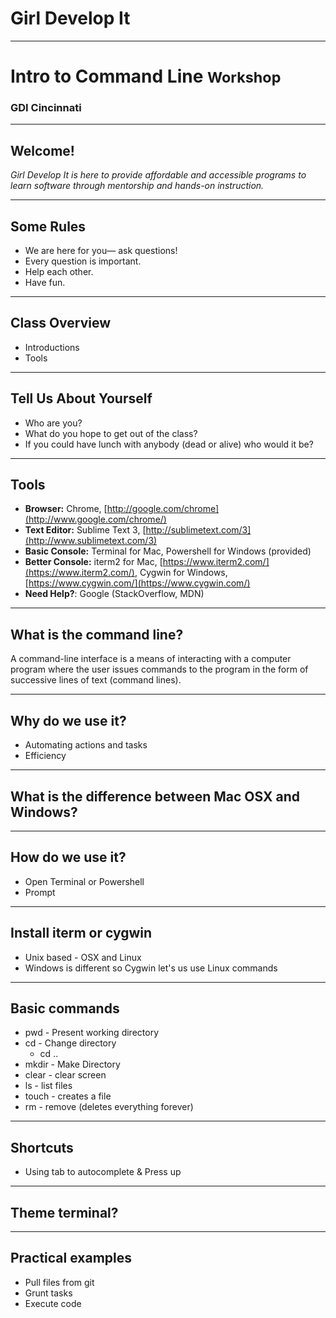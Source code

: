 
# Girl Develop It

---

# Intro to Command Line <small class="gray">Workshop</small>

### GDI Cincinnati

---

## Welcome!

_Girl Develop It is here to provide affordable and accessible programs to learn software through mentorship and hands-on instruction._

---

## Some Rules

* We are here for you&mdash; ask questions!
* Every question is important.
* Help each other.
* Have fun.

---

## Class Overview

* Introductions
* Tools


---

## Tell Us About Yourself

* Who are you?
* What do you hope to get out of the class?
* If you could have lunch with anybody (dead or alive) who would it be?

---

## Tools

* __Browser:__ Chrome, [http://google.com/chrome](http://www.google.com/chrome/)
* __Text Editor:__ Sublime Text 3, [http://sublimetext.com/3](http://www.sublimetext.com/3)
* __Basic Console:__ Terminal for Mac, Powershell for Windows (provided)
* __Better Console:__ iterm2 for Mac, [https://www.iterm2.com/](https://www.iterm2.com/), Cygwin for Windows, [https://www.cygwin.com/](https://www.cygwin.com/)
* __Need Help?__: Google (StackOverflow, MDN)

---

## What is the command line?

A command-line interface is a means of interacting with a computer program where the user issues commands to the program in the form of successive lines of text (command lines).

---

## Why do we use it?

* Automating actions and tasks
* Efficiency

---

## What is the difference between Mac OSX and Windows?

---

## How do we use it?

* Open Terminal or Powershell
* Prompt

---

## Install iterm or cygwin

* Unix based - OSX and Linux
* Windows is different so Cygwin let's us use Linux commands

---

## Basic commands

* pwd - Present working directory
* cd - Change directory
  * cd ..
* mkdir - Make Directory
* clear - clear screen
* ls - list files
* touch - creates a file
* rm - remove (deletes everything forever)

---

## Shortcuts
* Using tab to autocomplete
& Press up

---

## Theme terminal?

---

## Practical examples

* Pull files from git
* Grunt tasks
* Execute code






